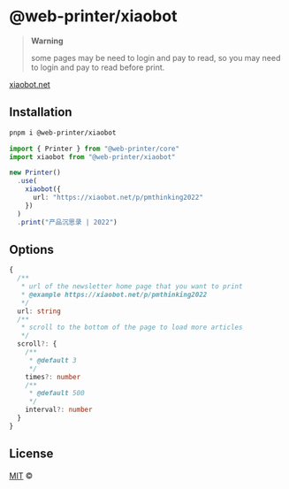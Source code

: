 # @web-printer/xiaobot

> **Warning**
>
> some pages may be need to login and pay to read, so you may need to login and pay to read before print.

[xiaobot.net](https://xiaobot.net)

## Installation
```bash
pnpm i @web-printer/xiaobot
```

```ts
import { Printer } from "@web-printer/core"
import xiaobot from "@web-printer/xiaobot"

new Printer()
  .use(
    xiaobot({
      url: "https://xiaobot.net/p/pmthinking2022"
    })
  )
  .print("产品沉思录 | 2022")
```

## Options

```ts
{
  /**
   * url of the newsletter home page that you want to print
   * @example https://xiaobot.net/p/pmthinking2022
   */
  url: string
  /**
   * scroll to the bottom of the page to load more articles
   */
  scroll?: {
    /**
     * @default 3
     */
    times?: number
    /**
     * @default 500
     */
    interval?: number
  }
}
```

## License

<a href="../../LICENSE">MIT</a> <span>©</span> <a href="https://github.com/ourongxing"><img width=15 src="https://avatars.githubusercontent.com/u/48356807?v=4"></a>
